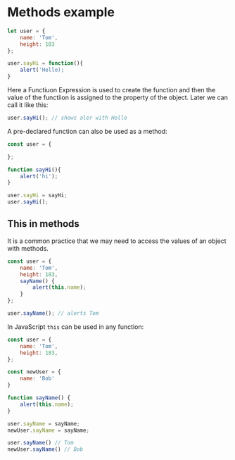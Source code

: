 # Methods example
```javascript
let user = {
    name: 'Tom',
    height: 183
};

user.sayHi = function(){
    alert('Hello);
}
```

Here a Functiuon Expression is used to create the function and then the value of the functiion is assigned to the property of the object. Later we can call it like this:
```javascript
user.sayHi(); // shows aler with Hello
```

A pre-declared function can also be used as a method:
```javascript
const user = {

};

function sayHi(){
    alert('hi');
}

user.sayHi = sayHi;
user.sayHi();
```
## This in methods
It is a common practice that we may need to access the values of an object with methods.
```javascript
const user = {
    name: 'Tom',
    height: 183,
    sayName() {
        alert(this.name);
    }
};

user.sayName(); // alerts Tom
```

In JavaScript `this` can be used in any function:
```javascript
const user = {
    name: 'Tom',
    height: 183,
};

const newUser = {
    name: 'Bob'
}

function sayName() {
    alert(this.name);
}

user.sayName = sayName;
newUser.sayName = sayName;

user.sayName() // Tom
newUser.sayName() // Bob 

```

